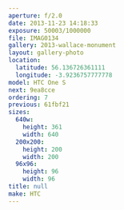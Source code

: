 ```yaml
---
aperture: f/2.0
date: 2013-11-23 14:18:33
exposure: 50003/1000000
file: IMAG0134
gallery: 2013-wallace-monument
layout: gallery-photo
location:
  latitude: 56.136726361111
  longitude: -3.9236757777778
model: HTC One S
next: 9ea8cce
ordering: 7
previous: 61fbf21
sizes:
  640w:
    height: 361
    width: 640
  200x200:
    height: 200
    width: 200
  96x96:
    height: 96
    width: 96
title: null
make: HTC
---
```


